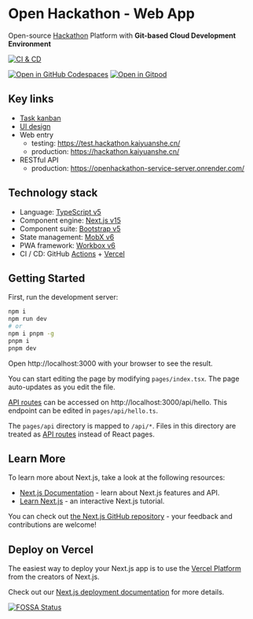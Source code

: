 # Open Hackathon - Web App

Open-source [Hackathon][1] Platform with **Git-based Cloud Development Environment**

[![CI & CD](https://github.com/kaiyuanshe/OpenHackathon-Web/actions/workflows/main.yml/badge.svg)][2]

[![Open in GitHub Codespaces](https://github.com/codespaces/badge.svg)][3]
[![Open in Gitpod](https://gitpod.io/button/open-in-gitpod.svg)][4]

## Key links

- [Task kanban](https://github.com/orgs/kaiyuanshe/projects/9/)
- [UI design](https://www.figma.com/file/HKPV8IB4kxrAVAuuSBZKd1/Open-Hackathon)
- Web entry
  - testing: https://test.hackathon.kaiyuanshe.cn/
  - production: https://hackathon.kaiyuanshe.cn/
- RESTful API
  - production: https://openhackathon-service-server.onrender.com/

## Technology stack

- Language: [TypeScript v5][5]
- Component engine: [Next.js v15][6]
- Component suite: [Bootstrap v5][7]
- State management: [MobX v6][8]
- PWA framework: [Workbox v6][9]
- CI / CD: GitHub [Actions][10] + [Vercel][11]

## Getting Started

First, run the development server:

```bash
npm i
npm run dev
# or
npm i pnpm -g
pnpm i
pnpm dev
```

Open http://localhost:3000 with your browser to see the result.

You can start editing the page by modifying `pages/index.tsx`. The page auto-updates as you edit the file.

[API routes][12] can be accessed on http://localhost:3000/api/hello. This endpoint can be edited in `pages/api/hello.ts`.

The `pages/api` directory is mapped to `/api/*`. Files in this directory are treated as [API routes][12] instead of React pages.

## Learn More

To learn more about Next.js, take a look at the following resources:

- [Next.js Documentation][13] - learn about Next.js features and API.
- [Learn Next.js][14] - an interactive Next.js tutorial.

You can check out [the Next.js GitHub repository][15] - your feedback and contributions are welcome!

## Deploy on Vercel

The easiest way to deploy your Next.js app is to use the [Vercel Platform][11] from the creators of Next.js.

Check out our [Next.js deployment documentation][16] for more details.

[![FOSSA Status](https://app.fossa.com/api/projects/git%2Bgithub.com%2Fkaiyuanshe%2FOpenHackathon-Web.svg?type=large)][17]

[1]: https://en.wikipedia.org/wiki/Hackathon
[2]: https://github.com/kaiyuanshe/OpenHackathon-Web/actions/workflows/main.yml
[3]: https://codespaces.new/kaiyuanshe/OpenHackathon-Web
[4]: https://gitpod.io/?autostart=true#https://github.com/kaiyuanshe/OpenHackathon-Web
[5]: https://www.typescriptlang.org/
[6]: https://nextjs.org/
[7]: https://getbootstrap.com/
[8]: https://mobx.js.org/
[9]: https://developers.google.com/web/tools/workbox
[10]: https://github.com/features/actions
[11]: https://vercel.com/new?utm_medium=default-template&filter=next.js&utm_source=create-next-app&utm_campaign=create-next-app-readme
[12]: https://nextjs.org/docs/api-routes/introduction
[13]: https://nextjs.org/docs
[14]: https://nextjs.org/learn
[15]: https://github.com/vercel/next.js/
[16]: https://nextjs.org/docs/deployment
[17]: https://app.fossa.com/projects/git%2Bgithub.com%2Fkaiyuanshe%2FOpenHackathon-Web?ref=badge_large
